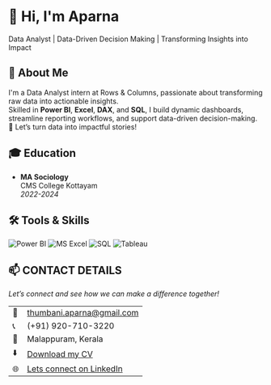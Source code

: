 # 👋 Hi, I'm Aparna 
 Data Analyst | Data-Driven Decision Making | Transforming Insights into Impact
## 🌟 About Me  
I'm a  Data Analyst intern  at Rows & Columns, passionate about transforming raw data into actionable insights.  
Skilled in **Power BI**, **Excel**, **DAX**, and **SQL**, I build dynamic dashboards, streamline reporting workflows, and support data-driven decision-making.    
🚀 Let’s turn data into impactful stories!
## 🎓 Education  
- **MA Sociology**  
 CMS College Kottayam  
  *2022-2024*  
## 🛠 Tools & Skills  
![Power BI](https://img.shields.io/badge/-Power%20BI-239120?logo=Power-BI&logoColor=white) 
![MS Excel](https://img.shields.io/badge/-Excel-217346?logo=Microsoft-Excel&logoColor=white) 
![SQL](https://img.shields.io/badge/-SQL-CC2927?logo=MySQL&logoColor=white) 
![Tableau](https://img.shields.io/badge/-Tableau-E97627?logo=Tableau&logoColor=white)
## 📫 CONTACT DETAILS

*Let’s connect and see how we can make a difference together!*
<table>
  <tbody>
    <tr>
      <td>📧</td>
      <td><a href="thumbani.aparna@gmail.com">thumbani.aparna@gmail.com</a></td>
    </tr>
    <tr>
      <td>📞</td>
      <td>(+91) 920-710-3220</td>
    </tr>
    <tr>
      <td>📍</td>
      <td>Malappuram, Kerala</td>
    </tr>
    <tr>
      <td>⬇️</td>
      <td><a href="">Download my CV</a></td>
    </tr>
    <tr>
      <td>🌐</td>
      <td><a href="www.linkedin.com/in/aparnathumbani">Lets connect on LinkedIn</a></td>
    </tr>
  </tbody>
</table>
